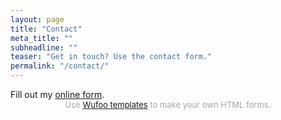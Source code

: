 ```yaml
---
layout: page
title: "Contact"
meta_title: ""
subheadline: ""
teaser: "Get in touch? Use the contact form."
permalink: "/contact/"
---
```

<div id="wufoo-z5xaumd1enkh4d">
Fill out my <a href="https://theinternationalkovilanstudygroup.wufoo.com/forms/z5xaumd1enkh4d">online form</a>.
</div>
<div id="wuf-adv" style="font-family:inherit;font-size: small;color:#a7a7a7;text-align:center;display:block;">Use <a href="http://www.wufoo.com/gallery/templates/">Wufoo templates</a> to make your own HTML forms.</div>
<script type="text/javascript">var z5xaumd1enkh4d;(function(d, t) {
var s = d.createElement(t), options = {
'userName':'theinternationalkovilanstudygroup',
'formHash':'z5xaumd1enkh4d',
'autoResize':true,
'height':'574',
'async':true,
'host':'wufoo.com',
'header':'show',
'ssl':true};
s.src = ('https:' == d.location.protocol ? 'https://' : 'http://') + 'www.wufoo.com/scripts/embed/form.js';
s.onload = s.onreadystatechange = function() {
var rs = this.readyState; if (rs) if (rs != 'complete') if (rs != 'loaded') return;
try { z5xaumd1enkh4d = new WufooForm();z5xaumd1enkh4d.initialize(options);z5xaumd1enkh4d.display(); } catch (e) {}};
var scr = d.getElementsByTagName(t)[0], par = scr.parentNode; par.insertBefore(s, scr);
})(document, 'script');</script>

